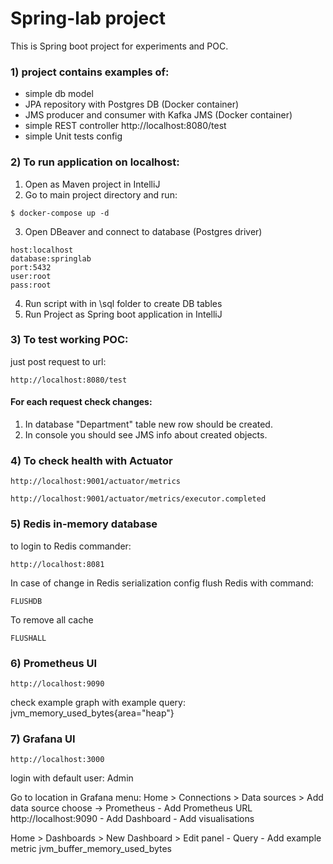 # Spring-lab project
This is Spring boot project for experiments and POC.

### 1) project contains examples of:
- simple db model
- JPA repository with Postgres DB (Docker container)
- JMS producer and consumer with Kafka JMS (Docker container)
- simple REST controller http://localhost:8080/test
- simple Unit tests config

### 2) To run application on localhost:
1. Open as Maven project in IntelliJ
2. Go to main project directory and run:
```
$ docker-compose up -d
```
3. Open DBeaver and connect to database (Postgres driver)
```
host:localhost
database:springlab
port:5432
user:root
pass:root
```

4. Run script with in \sql folder to create DB tables
5. Run Project as Spring boot application in IntelliJ

### 3) To test working POC:
just post request to url:
```
http://localhost:8080/test
```
#### For each request check changes:
1. In database "Department" table new row should be created.
2. In console you should see JMS info about created objects.

### 4) To check health with Actuator
```
http://localhost:9001/actuator/metrics

http://localhost:9001/actuator/metrics/executor.completed
```
### 5) Redis in-memory database

to login to Redis commander: 
```
http://localhost:8081
```
In case of change in Redis serialization config flush Redis with command:
```
FLUSHDB
```
To remove all cache
```
FLUSHALL
```

### 6) Prometheus UI
```
http://localhost:9090
```
check example graph with example query:
jvm_memory_used_bytes{area="heap"}

### 7) Grafana UI
```
http://localhost:3000
```
login with default user: Admin

Go to location in Grafana menu: 
Home > Connections > Data sources > Add data source
choose -> Prometheus
    - Add Prometheus URL http://localhost:9090
    - Add Dashboard
    - Add visualisations

Home > Dashboards > New Dashboard > Edit panel
    - Query
    - Add example metric jvm_buffer_memory_used_bytes

